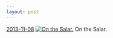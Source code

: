 ```yaml
---
layout: post
---
```


<p>
  <time><a href="/163">2013-11-08</a></time>
  <a href="/163"><img src="{{ site.assets_url }}/163-640.jpg" srcset="{{ site.assets_url }}/163-1280.jpg 1280w, {{ site.assets_url }}/163-960.jpg 960w, {{ site.assets_url }}/163-640.jpg 640w, {{ site.assets_url }}/163-320.jpg 320w" sizes="(min-width: 700px) 50vw, calc(100vw - 2rem)" alt="On the Salar." /></a>
  <span>On the Salar.</span>
</p>
